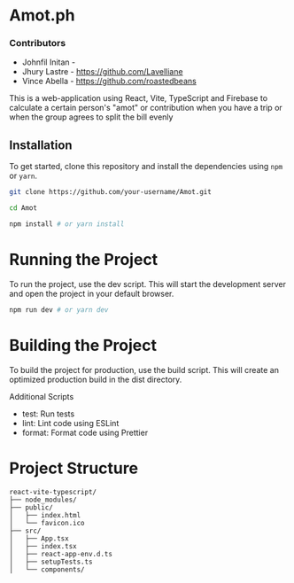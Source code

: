 # Amot.ph

### Contributors
* Johnfil Initan - 
* Jhury Lastre - https://github.com/Lavelliane
* Vince Abella - https://github.com/roastedbeans

This is a web-application using React, Vite, TypeScript and Firebase to calculate
a certain person's "amot" or contribution when you have a trip or when the group agrees to split the bill evenly 

## Installation

To get started, clone this repository and install the dependencies using `npm` or `yarn`.

```bash
git clone https://github.com/your-username/Amot.git

cd Amot

npm install # or yarn install
```
# Running the Project

To run the project, use the dev script. This will start the development server and open the project in your default browser.

```bash
npm run dev # or yarn dev
```

# Building the Project
To build the project for production, use the build script. This will create an optimized production build in the dist directory.

Additional Scripts
* test: Run tests
* lint: Lint code using ESLint
* format: Format code using Prettier

# Project Structure

```
react-vite-typescript/
├── node_modules/
├── public/
│   ├── index.html
│   └── favicon.ico
├── src/
│   ├── App.tsx
│   ├── index.tsx
│   ├── react-app-env.d.ts
│   ├── setupTests.ts
│   └── components/
```
